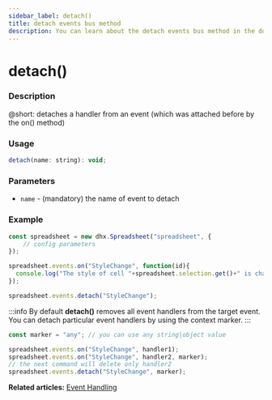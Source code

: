 ```yaml
---
sidebar_label: detach()
title: detach events bus method
description: You can learn about the detach events bus method in the documentation of the DHTMLX JavaScript Spreadsheet library. Browse developer guides and API reference, try out code examples and live demos, and download a free 30-day evaluation version of DHTMLX Spreadsheet.
---
```


# detach()

### Description

@short: detaches a handler from an event (which was attached before by the on() method)

### Usage

~~~jsx
detach(name: string): void;
~~~

### Parameters

- `name` - (mandatory) the name of event to detach

### Example

~~~jsx {9}
const spreadsheet = new dhx.Spreadsheet("spreadsheet", {
    // config parameters
});

spreadsheet.events.on("StyleChange", function(id){
  console.log("The style of cell "+spreadsheet.selection.get()+" is changed");
});

spreadsheet.events.detach("StyleChange");
~~~

:::info
By default **detach()** removes all event handlers from the target event. You can detach particular event handlers by using the context marker.
:::

~~~jsx
const marker = "any"; // you can use any string|object value

spreadsheet.events.on("StyleChange", handler1);
spreadsheet.events.on("StyleChange", handler2, marker);
// the next command will delete only handler2
spreadsheet.events.detach("StyleChange", marker);
~~~

**Related articles:** [Event Handling](handling_events.md)
